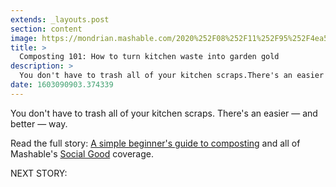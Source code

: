```yaml
--- 
extends: _layouts.post 
section: content 
image: https://mondrian.mashable.com/2020%252F08%252F11%252F95%252F4ea5e28c106d4471a466968624cb68bc.47b9e.png%252F1200x630.png?signature=FkH-RVnC2lG96uCN8sp6V9FCxeY= 
title: > 
  Composting 101: How to turn kitchen waste into garden gold 
description: > 
  You don't have to trash all of your kitchen scraps.There's an easier — and better — way.Read the full story: A simple beginner's guide to composting and all of Mashable's Social Good coverage. 
date: 1603090903.374339 
--- 
```

<div><p>You don't have to trash all of your kitchen scraps. There's an easier &#8212; and better &#8212; way.</p>
<p>Read the full story: <a href="https://mashable.com/article/beginners-guide-to-composting/">A simple beginner's guide to composting</a> and all of Mashable's <a href="https://mashable.com/series/social-good/">Social Good</a> coverage.</p>
<p>NEXT STORY: <a class="next-post-link" href="#nexttarget1"></a></p></div>